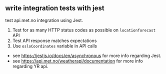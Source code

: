 ## write integration tests with jest

test api.met.no integration using Jest.

1. Test for as many HTTP status codes as possible on `locationforecast` API
1. Test API response matches expectations
1. Use `osloCoordinates` variable in API calls

- see https://jestjs.io/docs/en/asynchronous for more info regarding Jest.
- see https://api.met.no/weatherapi/documentation for more info regarding YR api.
